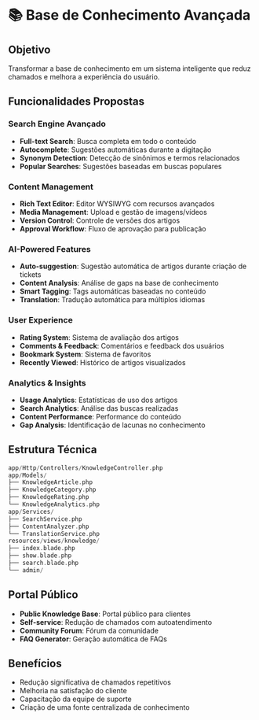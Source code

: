 # 📚 Base de Conhecimento Avançada

## Objetivo

Transformar a base de conhecimento em um sistema inteligente que reduz chamados e melhora a experiência do usuário.

## Funcionalidades Propostas

### Search Engine Avançado

- **Full-text Search**: Busca completa em todo o conteúdo
- **Autocomplete**: Sugestões automáticas durante a digitação
- **Synonym Detection**: Detecção de sinônimos e termos relacionados
- **Popular Searches**: Sugestões baseadas em buscas populares

### Content Management

- **Rich Text Editor**: Editor WYSIWYG com recursos avançados
- **Media Management**: Upload e gestão de imagens/vídeos
- **Version Control**: Controle de versões dos artigos
- **Approval Workflow**: Fluxo de aprovação para publicação

### AI-Powered Features

- **Auto-suggestion**: Sugestão automática de artigos durante criação de tickets
- **Content Analysis**: Análise de gaps na base de conhecimento
- **Smart Tagging**: Tags automáticas baseadas no conteúdo
- **Translation**: Tradução automática para múltiplos idiomas

### User Experience

- **Rating System**: Sistema de avaliação dos artigos
- **Comments & Feedback**: Comentários e feedback dos usuários
- **Bookmark System**: Sistema de favoritos
- **Recently Viewed**: Histórico de artigos visualizados

### Analytics & Insights

- **Usage Analytics**: Estatísticas de uso dos artigos
- **Search Analytics**: Análise das buscas realizadas
- **Content Performance**: Performance do conteúdo
- **Gap Analysis**: Identificação de lacunas no conhecimento

## Estrutura Técnica

```php
app/Http/Controllers/KnowledgeController.php
app/Models/
├── KnowledgeArticle.php
├── KnowledgeCategory.php
├── KnowledgeRating.php
└── KnowledgeAnalytics.php
app/Services/
├── SearchService.php
├── ContentAnalyzer.php
└── TranslationService.php
resources/views/knowledge/
├── index.blade.php
├── show.blade.php
├── search.blade.php
└── admin/
```

## Portal Público

- **Public Knowledge Base**: Portal público para clientes
- **Self-service**: Redução de chamados com autoatendimento
- **Community Forum**: Fórum da comunidade
- **FAQ Generator**: Geração automática de FAQs

## Benefícios

- Redução significativa de chamados repetitivos
- Melhoria na satisfação do cliente
- Capacitação da equipe de suporte
- Criação de uma fonte centralizada de conhecimento
